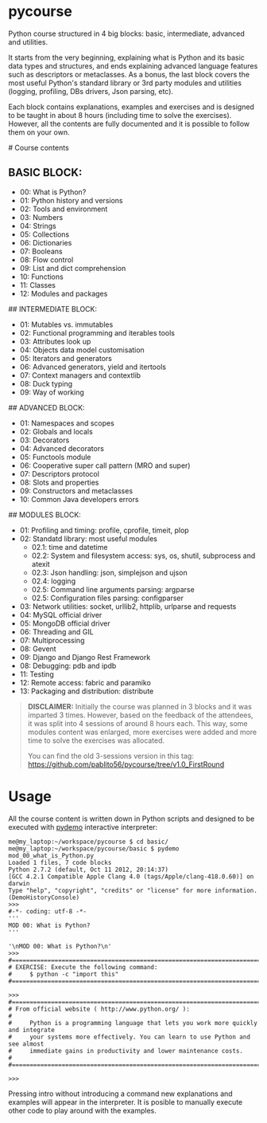 pycourse
========
 

Python course structured in 4 big blocks: basic, intermediate, advanced and utilities.

It starts from the very beginning, explaining what is Python and its basic data types and structures, and ends explaining advanced language features such as descriptors or metaclasses. As a bonus, the last block covers the most useful Python's standard library or 3rd party modules and utilities (logging, profiling, DBs drivers, Json parsing, etc).

Each block contains explanations, examples and exercises and is designed to be taught in about 8 hours (including time to solve the exercises). However, all the contents are fully documented and it is possible to follow them on your own.


# Course contents


## BASIC BLOCK:

* 00: What is Python?
* 01: Python history and versions
* 02: Tools and environment
* 03: Numbers
* 04: Strings
* 05: Collections
* 06: Dictionaries
* 07: Booleans
* 08: Flow control
* 09: List and dict comprehension
* 10: Functions
* 11: Classes
* 12: Modules and packages


## INTERMEDIATE BLOCK:
* 01: Mutables vs. immutables
* 02: Functional programming and iterables tools
* 03: Attributes look up
* 04: Objects data model customisation
* 05: Iterators and generators
* 06: Advanced generators, yield and itertools
* 07: Context managers and contextlib
* 08: Duck typing
* 09: Way of working


## ADVANCED BLOCK:
* 01: Namespaces and scopes
* 02: Globals and locals
* 03: Decorators
* 04: Advanced decorators
* 05: Functools module
* 06: Cooperative super call pattern (MRO and super)
* 07: Descriptors protocol
* 08: Slots and properties
* 09: Constructors and metaclasses
* 10: Common Java developers errors


## MODULES BLOCK:

* 01: Profiling and timing: profile, cprofile, timeit, plop
* 02: Standatd library: most useful modules
  * 02.1: time and datetime
  * 02.2: System and filesystem access: sys, os, shutil, subprocess and atexit
  * 02.3: Json handling: json, simplejson and ujson
  * 02.4: logging
  * 02.5: Command line arguments parsing: argparse
  * 02.5: Configuration files parsing: configparser
* 03: Network utilities: socket, urllib2, httplib, urlparse and requests
* 04: MySQL official driver
* 05: MongoDB official driver
* 06: Threading and GIL
* 07: Multiprocessing
* 08: Gevent
* 09: Django and Django Rest Framework
* 08: Debugging: pdb and ipdb
* 11: Testing
* 12: Remote access: fabric and paramiko
* 13: Packaging and distribution: distribute


> **DISCLAIMER:** Initially the course was planned in 3 blocks and it was imparted 3 times. However, based on the feedback of the attendees, it was split into 4 sessions of around 8 hours each. This way, some modules content was enlarged, more exercises were added and more time to solve the exercises was allocated.
> 
> You can find the old 3-sessions version in this tag: https://github.com/pablito56/pycourse/tree/v1.0_FirstRound


# Usage

All the course content is written down in Python scripts and designed to be executed with [pydemo](https://github.com/pablito56/pydemo "pydemo GitHub repository") interactive interpreter:
```shell
me@my_laptop:~/workspace/pycourse $ cd basic/
me@my_laptop:~/workspace/pycourse/basic $ pydemo mod_00_what_is_Python.py
Loaded 1 files, 7 code blocks
Python 2.7.2 (default, Oct 11 2012, 20:14:37)
[GCC 4.2.1 Compatible Apple Clang 4.0 (tags/Apple/clang-418.0.60)] on darwin
Type "help", "copyright", "credits" or "license" for more information.
(DemoHistoryConsole)
>>>
#-*- coding: utf-8 -*-
'''
MOD 00: What is Python?
'''

'\nMOD 00: What is Python?\n'
>>>
#===============================================================================
# EXERCISE: Execute the following command:
#     $ python -c "import this"
#===============================================================================

>>>
#===============================================================================
# From official website ( http://www.python.org/ ):
#
#     Python is a programming language that lets you work more quickly and integrate
#     your systems more effectively. You can learn to use Python and see almost
#     immediate gains in productivity and lower maintenance costs.
#
#===============================================================================

>>>
```

Pressing intro without introducing a command new explanations and examples will appear in the interpreter. It is posible to manually execute other code to play around with the examples.
